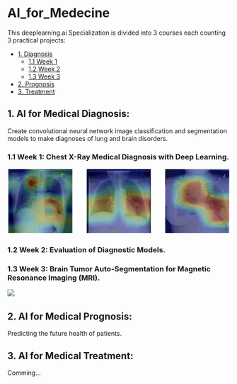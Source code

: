 # AI_for_Medecine


This deeplearning.ai Specialization is divided into 3 courses each counting 3 practical projects:
- [1. Diagnosis](#1)
  - [1.1 Week 1](#1-1)
  - [1.2 Week 2](#1-2)
  - [1.3 Week 3](#1-3)
- [2. Prognosis](#2)
- [3. Treatment](#3)

<a name="1"></a>
## 1. AI for Medical Diagnosis:
Create convolutional neural network image classification and segmentation models to make diagnoses of lung and brain disorders. 
<a name="1-1"></a>
### 1.1 Week 1: Chest X-Ray Medical Diagnosis with Deep Learning.

![](AI4M_Diagnosis/week_1/utf-8''xray-header-image.png)
<a name="1-2"></a>
### 1.2 Week 2: Evaluation of Diagnostic Models.
<a name="1-3"></a>
### 1.3 Week 3: Brain Tumor Auto-Segmentation for Magnetic Resonance Imaging (MRI).

![](AI4M_Diagnosis/week_3/utf-8''gif_out.gif)

<a name="2"></a>
## 2. AI for Medical Prognosis:
Predicting the future health of patients.




<a name="3"></a>
## 3. AI for Medical Treatment:

Comming...
